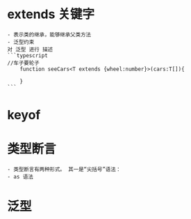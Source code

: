 <!--
 * @Description: 
 * @Author: fireMan34
 * @LastEditors: fireMan34
 * @Date: 2022-08-09 14:26:26
 * @LastEditTime: 2022-08-09 14:40:56
-->
# extends 关键字
    - 表示类的继承，能够继承父类方法
    - 泛型约束
    对 泛型 进行 描述
    ```typescript
    //车子要轮子
        function seeCars<T extends {wheel:number}>(cars:T[]){
            
        }
    ```
# keyof
# 类型断言
    - 类型断言有两种形式。 其一是“尖括号”语法：
    - as 语法
# 泛型